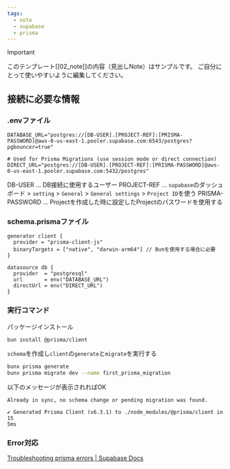 ```yaml
---
tags:
  - note
  - supabase
  - prisma
---
```

> [!IMPORTANT]
> このテンプレート[[02_note]]の内容（見出しNote）はサンプルです。
> ご自分にとって使いやすいように編集してください。

## 接続に必要な情報
### .envファイル
```
DATABASE_URL="postgres://[DB-USER].[PROJECT-REF]:[PRISMA-PASSWORD]@aws-0-us-east-1.pooler.supabase.com:6543/postgres?pgbouncer=true"

# Used for Prisma Migrations (use session mode or direct connection)
DIRECT_URL="postgres://[DB-USER].[PROJECT-REF]:[PRISMA-PASSWORD]@aws-0-us-east-1.pooler.supabase.com:5432/postgres"
```
DB-USER … DB接続に使用するユーザー
PROJECT-REF … `supabase`のダッシュボード > `setting` > `General` > `General settings` > `Project ID`を使う
PRISMA-PASSWORD … Projectを作成した時に設定したProjectのパスワードを使用する
### schema.prismaファイル
```
generator client {
  provider = "prisma-client-js"
  binaryTargets = ["native", "darwin-arm64"] // Bunを使用する場合に必要
}

datasource db {
  provider  = "postgresql"
  url       = env("DATABASE_URL")
  directUrl = env("DIRECT_URL")
}
```

### 実行コマンド
パッケージインストール
```bash
bun install @prisma/client
```

`schema`を作成し`client`の`generate`と`migrate`を実行する
```bash
bunx prisma generate
bunx prisma migrate dev --name first_prisma_migration
```

以下のメッセージが表示されればOK
```
Already in sync, no schema change or pending migration was found.

✔ Generated Prisma Client (v6.3.1) to ./node_modules/@prisma/client in 15
5ms
```

### Error対応
[Troubleshooting prisma errors | Supabase Docs](https://supabase.com/docs/guides/database/prisma/prisma-troubleshooting)
